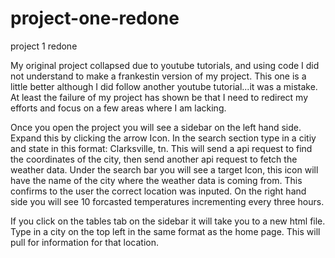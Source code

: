 # project-one-redone
project 1 redone

My original project collapsed due to youtube tutorials, and using code I did not understand to make a frankestin version of my project. This one is a little better although I did follow another youtube tutorial...it was a mistake. At least the failure of my project has shown be that I need to redirect my efforts and focus on a few areas where I am lacking.

Once you open the project you will see a sidebar on the left hand side. Expand this by clicking the arrow Icon. In the search section type in a citiy and state in this format: Clarksville, tn. This will send a api request to find the coordinates of the city, then send another api request to fetch the weather data. Under the search bar you will see a target Icon, this icon will have the name of the city where the weather data is coming from. This confirms to the user the correct location was inputed. On the right hand side you will see 10 forcasted temperatures incrementing every three hours. 

If you click on the tables tab on the sidebar it will take you to a new html file. Type in a city on the top left in the same format as the home page. This will pull for information for that location. 
